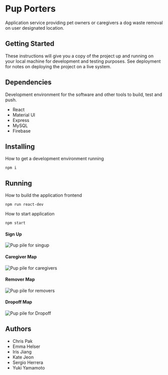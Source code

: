 # Pup Porters
Application service providing pet owners or caregivers a dog waste removal on user designated location.

## Getting Started
These instructions will give you a copy of the project up and running on your local machine for development and testing purposes. See deployment for notes on deploying the project on a live system.

## Dependencies
Development environment for the software and other tools to build, test and push.
* React
* Material UI
* Express
* MySQL
* Firebase

## Installing
How to get a development environment running
```
npm i
```

## Running
How to build the application frontend
```
npm run react-dev
```
How to start application
```
npm start
```
#### Sign Up
![Pup pile for singup](https://media.giphy.com/media/SveBr3U8APfT7NSrGg/giphy.gif)
#### Caregiver Map
![Pup pile for caregivers](https://media.giphy.com/media/tbXjw4eGMdyH93uMMO/giphy.gif)
#### Remover Map
![Pup pile for removers]()
#### Dropoff Map
![Pup pile for Dropoff](https://media.giphy.com/media/OIDlDyW1xUU39OVupE/giphy.gif)

## Authors
* Chris Pak
* Emma Helser
* Iris Jiang
* Kate Jeon
* Sergio Herrera
* Yuki Yamamoto

